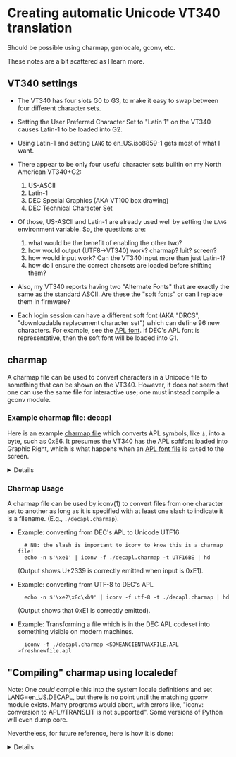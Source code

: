 # Creating automatic Unicode VT340 translation

Should be possible using charmap, genlocale, gconv, etc.

These notes are a bit scattered as I learn more.

## VT340 settings

* The VT340 has four slots G0 to G3, to make it easy to swap between
  four different character sets. 
  
* Setting the User Preferred Character Set to "Latin 1" on the VT340
  causes Latin-1 to be loaded into G2.
  
* Using Latin-1 and setting `LANG` to en_US.iso8859-1 gets most of
  what I want.
  
* There appear to be only four useful character sets builtin on my
  North American VT340+G2:

  1. US-ASCII
  2. Latin-1
  3. DEC Special Graphics (AKA VT100 box drawing)
  4. DEC Technical Character Set

* Of those, US-ASCII and Latin-1 are already used well by setting the
  `LANG` environment variable. So, the questions are:
  1. what would be the benefit of enabling the other two?
  2. how would output (UTF8->VT340)  work? charmap? luit? screen?
  3. how would input work? Can the VT340 input more than just Latin-1?
  4. how do I ensure the correct charsets are loaded before shifting them?

* Also, my VT340 reports having two "Alternate Fonts" that are exactly
  the same as the standard ASCII. Are these the "soft fonts" or can I
  replace them in firmware?
  
* Each login session can have a different soft font (AKA "DRCS",
  "downloadable replacement character set") which can define 96 new
  characters. For example, see the [APL font](../vms/apl/aplfont/README.md).
  If DEC's APL font is representative, then the soft font will be
  loaded into G1. 

## charmap

A charmap file can be used to convert characters in a Unicode file to
something that can be shown on the VT340. However, it does not seem
that one can use the same file for interactive use; one must instead
compile a gconv module.

### Example charmap file: decapl

Here is an example [charmap file](decapl.charmap)
which converts APL symbols, like ⍋, into a byte, such as 0xE6. It
presumes the VT340 has the APL softfont loaded into Graphic Right,
which is what happens when an 
[APL font file](../vms/apl/aplfontb9/APL_VT340.FNT) is `cat`ed to the
screen. 

<details>

	<code_set_name> DECAPL
	<comment_char> %
	<escape_char> /

	% decapl.charmap: Hackerb9's charmap(5) for APL on the VT340. 
	% alias DEC Vax APL

	CHARMAP
	<U0000>     /x00         NULL
	<U0001>     /x01         START OF HEADING
	<U0002>     /x02         START OF TEXT
	⋱
	<U007C>     /x7c         VERTICAL LINE
	<U007D>     /x7d         RIGHT CURLY BRACKET
	<U007E>     /x7e         TILDE
	<U007F>     /x7f         DELETE
	<U0080>     /x80         PADDING CHARACTER (PAD)
	<U0081>     /x81         HIGH OCTET PRESET (HOP)
	<U0082>     /x82         BREAK PERMITTED HERE (BPH)
	<U0083>     /x83         NO BREAK HERE (NBH)
	⋱
	<U009B>     /x9b         CONTROL SEQUENCE INTRODUCER (CSI)
	<U009C>     /x9c         STRING TERMINATOR (ST)
	<U009D>     /x9d         OPERATING SYSTEM COMMAND (OSC)
	<U009E>     /x9e         PRIVACY MESSAGE (PM)
	<U009F>     /x9f         APPLICATION PROGRAM COMMAND (APC)
	<UFFFD>     /xa0         (Undefined)
	<U00A8>     /xa1         Diaeresis
	<U2264>     /xa2         Less than or Equal to
	<U2228>     /xa3         Or
	<U2227>     /xa4         And
	<U2260>     /xa5         Not Equal To
	<U00F7>     /xa6         Divide
	<U00D7>     /xa7         Times
	<U00AF>     /xa8         High Minus
	<U237A>     /xa9         Alpha
	<U22A5>     /xaa         Up Tack
	<U2229>     /xab         Intersection
	<U230A>     /xac         Downstile
	<U220A>     /xad         Epsilon
	⋱
	<U2404>     /xfd         OUT
	<U2337>     /xfe         Squad
	<UFFFD>     /xff         (Undefined)
	END CHARMAP

</details>

### Charmap Usage

A charmap file can be used by iconv(1) to convert files from one
character set to another as long as it is specified with at least one
slash to indicate it is a filename. (E.g., `./decapl.charmap`).

* Example: converting from DEC's APL to Unicode UTF16

        # NB: the slash is important to iconv to know this is a charmap file!
        echo -n $'\xe1' | iconv -f ./decapl.charmap -t UTF16BE | hd

    (Output shows U+2339 is correctly emitted when input is 0xE1).

* Example: converting from UTF-8 to DEC's APL

        echo -n $'\xe2\x8c\xb9' | iconv -f utf-8 -t ./decapl.charmap | hd

    (Output shows that 0xE1 is correctly emitted).

* Example: Transforming a file which is in the DEC APL codeset into
something visible on modern machines.

        iconv -f ./decapl.charmap <SOMEANCIENTVAXFILE.APL >freshnewfile.apl

## "Compiling" charmap using localedef

Note: One _could_ compile this into the system locale definitions
and set LANG=en_US.DECAPL, but there is no point until the matching
gconv module exists. Many programs would abort, with errors like,
"iconv: conversion to APL//TRANSLIT is not supported". Some versions
of Python will even dump core.

Nevertheless, for future reference, here is how it is done:

<details>

  mkdir -p foo/usr/lib/locale/
  localedef -f decapl.charmap -i en_US --no-archive --prefix=foo en_US.decapl

Test it out, by setting the LOCPATH and LANG/LC_ALL environment variables:

   LOCPATH=`pwd`/foo/usr/lib/locale/ LC_ALL=en_US.decapl  locale  charmap

To install in the system directory, remove the --prefix option.

</details>
